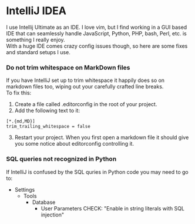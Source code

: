 IntelliJ IDEA
=============

I use Intellij Ultimate as an IDE. I love vim, but I find working in a GUI based IDE that can seamlessly handle JavaScript, Python, PHP, bash, Perl, etc. is something I really enjoy.  
With a huge IDE comes crazy config issues though, so here are some fixes and standard setups I use.

### Do not trim whitespace on MarkDown files
If you have IntelliJ set up to trim whitespace it happily does so on markdown files too, wiping out your carefully crafted line breaks.  
To fix this:
1. Create a file called .editorconfig in the root of your project.
2. Add the following text to it:  
```
[*.{md,MD}]
trim_trailing_whitespace = false
```
3. Restart your project. When you first open a markdown file it should give you some notice about editorconfig controlling it.

### SQL queries not recognized in Python
If IntelliJ is confused by the SQL quries in Python code you may need to go to:  
* Settings
  * Tools
    * Database
      * User Parameters
        CHECK: "Enable in string literals with SQL injection"


